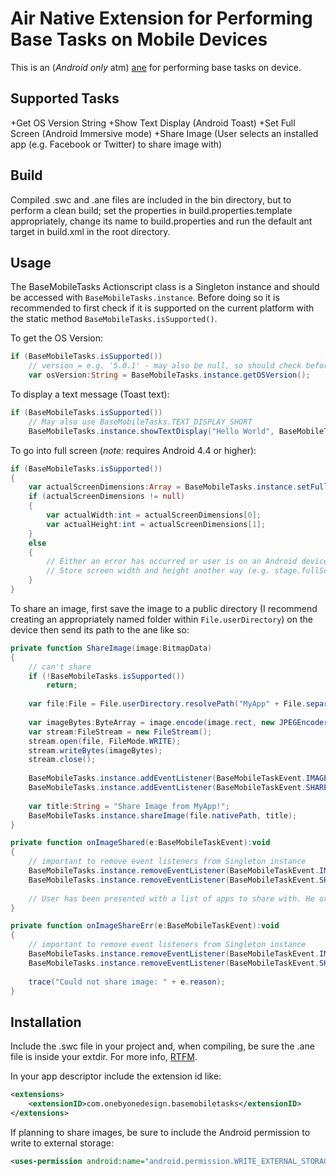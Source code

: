 Air Native Extension for Performing Base Tasks on Mobile Devices
======

This is an (*Android only* atm) [ane](http://www.adobe.com/devnet/air/native-extensions-for-air.html) for performing base tasks on device.

Supported Tasks
------

+Get OS Version String
+Show Text Display (Android Toast)
+Set Full Screen (Android Immersive mode)
+Share Image (User selects an installed app (e.g. Facebook or Twitter) to share image with)

Build
------

Compiled .swc and .ane files are included in the bin directory, but to perform a clean build; set the properties in build.properties.template appropriately, change its name to build.properties and run the default ant target in build.xml in the root directory.

Usage
------

The BaseMobileTasks Actionscript class is a Singleton instance and should be accessed with `BaseMobileTasks.instance`. Before doing so it is recommended to first check if it is supported on the current platform with the static method `BaseMobileTasks.isSupported()`.

To get the OS Version:

```actionscript
if (BaseMobileTasks.isSupported())
	// version = e.g. '5.0.1' - may also be null, so should check before using
	var osVersion:String = BaseMobileTasks.instance.getOSVersion();
```

To display a text message (Toast text):

```actionscript
if (BaseMobileTasks.isSupported())
	// May also use BaseMobileTasks.TEXT_DISPLAY_SHORT
	BaseMobileTasks.instance.showTextDisplay("Hello World", BaseMobileTasks.TEXT_DISPLAY_LONG);
```

To go into full screen (*note:* requires Android 4.4 or higher):

```actionscript
if (BaseMobileTasks.isSupported())
{
	var actualScreenDimensions:Array = BaseMobileTasks.instance.setFullscreen();
	if (actualScreenDimensions != null)
	{
		var actualWidth:int = actualScreenDimensions[0];
		var actualHeight:int = actualScreenDimensions[1];
	}
	else
	{
		// Either an error has occurred or user is on an Android device less than 4.4. You could check with getOSVersion() 1st if desired.
		// Store screen width and height another way (e.g. stage.fullScreenWidth && stage.fullScreenHeight)
	}
}
```

To share an image, first save the image to a public directory (I recommend creating an appropriately named folder within `File.userDirectory`) on the device then send its path to the ane like so:

```actionscript
private function ShareImage(image:BitmapData) 
{
	// can't share
	if (!BaseMobileTasks.isSupported())
		return;
		
	var file:File = File.userDirectory.resolvePath("MyApp" + File.separator + "imageName.jpg");
	
	var imageBytes:ByteArray = image.encode(image.rect, new JPEGEncoderOptions(80));
	var stream:FileStream = new FileStream();
	stream.open(file, FileMode.WRITE);
	stream.writeBytes(imageBytes);
	stream.close();
	
	BaseMobileTasks.instance.addEventListener(BaseMobileTaskEvent.IMAGE_SHARED, onImageShared);
	BaseMobileTasks.instance.addEventListener(BaseMobileTaskEvent.SHARE_IMAGE_ERROR, onImageShareErr);
	
	var title:String = "Share Image from MyApp!";
	BaseMobileTasks.instance.shareImage(file.nativePath, title);
}

private function onImageShared(e:BaseMobileTaskEvent):void
{
	// important to remove event listeners from Singleton instance
	BaseMobileTasks.instance.removeEventListener(BaseMobileTaskEvent.IMAGE_SHARED, onImageShared);
	BaseMobileTasks.instance.removeEventListener(BaseMobileTaskEvent.SHARE_IMAGE_ERROR, onImageShareErr);
	
	// User has been presented with a list of apps to share with. He or she may still decide not to share.
}

private function onImageShareErr(e:BaseMobileTaskEvent):void
{
	// important to remove event listeners from Singleton instance
	BaseMobileTasks.instance.removeEventListener(BaseMobileTaskEvent.IMAGE_SHARED, onImageShared);
	BaseMobileTasks.instance.removeEventListener(BaseMobileTaskEvent.SHARE_IMAGE_ERROR, onImageShareErr);
	
	trace("Could not share image: " + e.reason);
}
```

Installation
------

Include the .swc file in your project and, when compiling, be sure the .ane file is inside your extdir. For more info, [RTFM](http://help.adobe.com/en_US/air/build/WS597e5dadb9cc1e0253f7d2fc1311b491071-8000.html).

In your app descriptor include the extension id like:

```xml
<extensions>
	<extensionID>com.onebyonedesign.basemobiletasks</extensionID>
</extensions>
```

If planning to share images, be sure to include the Android permission to write to external storage:

```xml
<uses-permission android:name="android.permission.WRITE_EXTERNAL_STORAGE"/>
```
